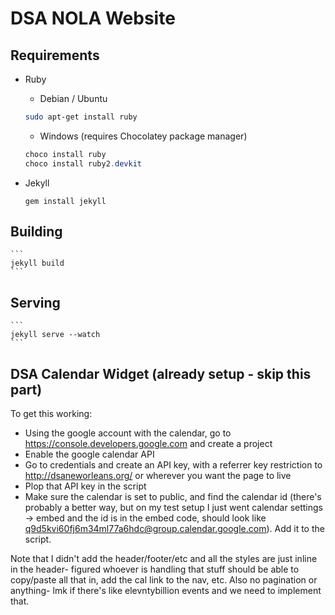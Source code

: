 # DSA NOLA Website

## Requirements
* Ruby
    
    * Debian / Ubuntu
    ```bash
    sudo apt-get install ruby
    ```
    * Windows (requires Chocolatey package manager)
    ```powershell
    choco install ruby
    choco install ruby2.devkit
    ```
* Jekyll
    ```
    gem install jekyll
    ```
## Building
    ```
    jekyll build
    ```
## Serving 
    ```
    jekyll serve --watch
    ```

## DSA Calendar Widget (already setup - skip this part)

To get this working:

* Using the google account with the calendar, go to https://console.developers.google.com and create a project
* Enable the google calendar API
* Go to credentials and create an API key, with a referrer key restriction to http://dsaneworleans.org/ or wherever you want the page to live
* Plop that API key in the script
* Make sure the calendar is set to public, and find the calendar id (there's probably a better way, but on my test setup I just went calendar settings -> embed and the id is in the embed code, should look like q9d5kvi60fj6m34ml77a6hdc@group.calendar.google.com). Add it to the script.

Note that I didn't add the header/footer/etc and all the styles are just inline in the header- figured whoever is handling that stuff should be able to copy/paste all that in, add the cal link to the nav, etc. Also no pagination or anything- lmk if there's like elevntybillion events and we need to implement that.